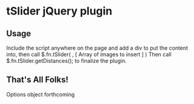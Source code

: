 # tSlider jQuery plugin

## Usage

Include the script anywhere on the page and add a div to put the content into, then call
        $.fn.tSlider( <target div>, [ Array of images to insert ] )
Then call 
        $.fn.tSlider.getDistances();
to finalize the plugin.

## That's All Folks!

Options object forthcoming
